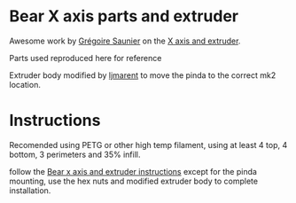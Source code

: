 # Bear X axis parts and extruder

Awesome work by [Grégoire Saunier](https://github.com/gregsaun) on the [X axis and extruder](https://github.com/gregsaun/bear_extruder_and_x_axis).

Parts used reproduced here for reference

Extruder body modified by [ljmarent](https://www.tinkercad.com/users/fxmddmDDOJt-ljmarent) to move the pinda to the correct mk2 location.

# Instructions 

Recomended using PETG or other high temp filament, using at least 4 top, 4 bottom, 3 perimeters and 35% infill.

follow the [Bear x axis and extruder instructions](https://guides.bear-lab.com/c/Extruder_X_Axis) except for the pinda mounting, use the hex nuts and modified extruder body to complete installation.
